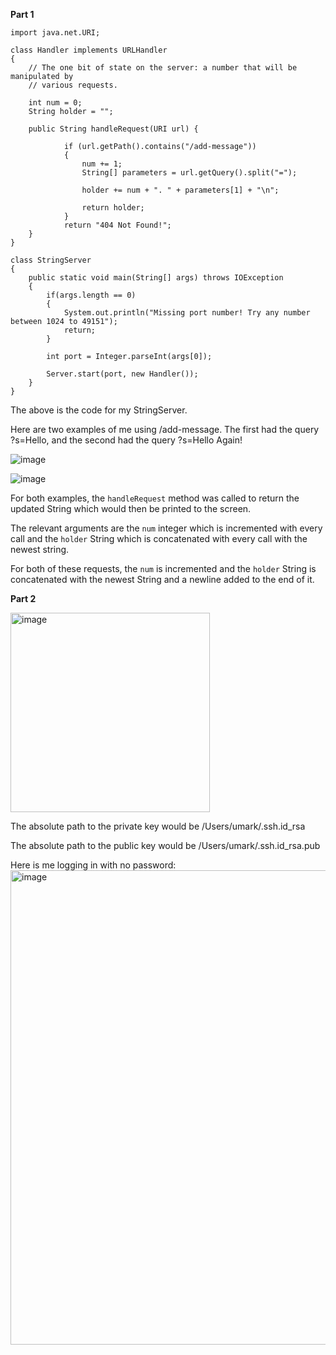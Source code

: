**Part 1**

```import java.io.IOException;
import java.net.URI;

class Handler implements URLHandler 
{
    // The one bit of state on the server: a number that will be manipulated by
    // various requests.

    int num = 0;
    String holder = "";

    public String handleRequest(URI url) {

            if (url.getPath().contains("/add-message")) 
            {
                num += 1;
                String[] parameters = url.getQuery().split("=");

                holder += num + ". " + parameters[1] + "\n";

                return holder;
            }
            return "404 Not Found!";
    }
}

class StringServer 
{
    public static void main(String[] args) throws IOException 
    {
        if(args.length == 0)
        {
            System.out.println("Missing port number! Try any number between 1024 to 49151");
            return;
        }

        int port = Integer.parseInt(args[0]);

        Server.start(port, new Handler());
    }
}
```
The above is the code for my StringServer. 

Here are two examples of me using /add-message. The first had the query ?s=Hello, and the second had the query ?s=Hello Again!

![image](https://github.com/UKCSE15L/cse15l-lab-reports/assets/147003715/3610d236-91b9-4646-a491-226fbfa14a6e)

![image](https://github.com/UKCSE15L/cse15l-lab-reports/assets/147003715/0525b764-5930-41eb-a9f5-23041cf99946)

For both examples, the `handleRequest` method was called to return the updated String which would then be printed to the screen. 

The relevant arguments are the `num` integer which is incremented with every call and the `holder` String which is concatenated with every call with the newest string.

For both of these requests, the `num` is incremented and the `holder` String is concatenated with the newest String and a newline added to the end of it.


**Part 2**

<img width="319" alt="image" src="https://github.com/UKCSE15L/cse15l-lab-reports/assets/147003715/a6526be6-6380-47a0-83dd-8dff626129eb">

The absolute path to the private key would be /Users/umark/.ssh.id_rsa

The absolute path to the public key would be /Users/umark/.ssh.id_rsa.pub

Here is me logging in with no password:
<img width="759" alt="image" src="https://github.com/UKCSE15L/cse15l-lab-reports/assets/147003715/fd9d587a-f51e-4072-b442-a137ec2bc49b">
